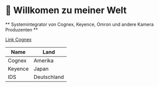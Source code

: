 # :rocket: Willkomen zu meiner Welt
** Systemintegrator von Cognex, Keyence, Omron und andere Kamera Produzenten **

[Link Cognex](https://www.cognex.com/de-de)

| Name   | Land |
|--------|------|
| Cognex | Amerika |
| Keyence| Japan |
| IDS    | Deutschland| 
